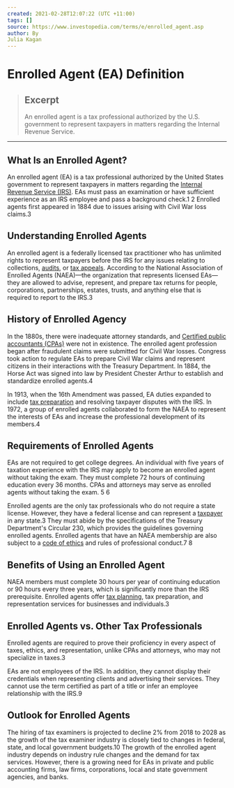 ```yaml
---
created: 2021-02-28T12:07:22 (UTC +11:00)
tags: []
source: https://www.investopedia.com/terms/e/enrolled_agent.asp
author: By
Julia Kagan
---
```


# Enrolled Agent (EA) Definition

> ## Excerpt
> An enrolled agent is a tax professional authorized by the U.S. government to represent taxpayers in matters regarding the Internal Revenue Service.

---
## What Is an Enrolled Agent?

An enrolled agent (EA) is a tax professional authorized by the United States government to represent taxpayers in matters regarding the [Internal Revenue Service (IRS)](https://www.investopedia.com/terms/i/irs.asp). EAs must pass an examination or have sufficient experience as an IRS employee and pass a background check.1 2 Enrolled agents first appeared in 1884 due to issues arising with Civil War loss claims.3

## Understanding Enrolled Agents

An enrolled agent is a federally licensed tax practitioner who has unlimited rights to represent taxpayers before the IRS for any issues relating to collections, [audits](https://www.investopedia.com/terms/a/audit.asp), or [tax appeals](https://www.investopedia.com/articles/tax/09/appeal-your-audit.asp). According to the National Association of Enrolled Agents (NAEA)—the organization that represents licensed EAs—they are allowed to advise, represent, and prepare tax returns for people, corporations, partnerships, estates, trusts, and anything else that is required to report to the IRS.3

## History of Enrolled Agency

In the 1880s, there were inadequate attorney standards, and [Certified public accountants (CPAs)](https://www.investopedia.com/terms/c/cpa.asp) were not in existence. The enrolled agent profession began after fraudulent claims were submitted for Civil War losses. Congress took action to regulate EAs to prepare Civil War claims and represent citizens in their interactions with the Treasury Department. In 1884, the Horse Act was signed into law by President Chester Arthur to establish and standardize enrolled agents.4

In 1913, when the 16th Amendment was passed, EA duties expanded to include [tax preparation](https://www.investopedia.com/articles/pf/07/tax_prep.asp) and resolving taxpayer disputes with the IRS. In 1972, a group of enrolled agents collaborated to form the NAEA to represent the interests of EAs and increase the professional development of its members.4

## Requirements of Enrolled Agents

EAs are not required to get college degrees. An individual with five years of taxation experience with the IRS may apply to become an enrolled agent without taking the exam. They must complete 72 hours of continuing education every 36 months. CPAs and attorneys may serve as enrolled agents without taking the exam. 5 6

Enrolled agents are the only tax professionals who do not require a state license. However, they have a federal license and can represent a [taxpayer](https://www.investopedia.com/terms/t/taxpayer.asp) in any state.3 They must abide by the specifications of the Treasury Department's Circular 230, which provides the guidelines governing enrolled agents. Enrolled agents that have an NAEA membership are also subject to a [code of ethics](https://www.investopedia.com/terms/c/code-of-ethics.asp) and rules of professional conduct.7 8

## Benefits of Using an Enrolled Agent

NAEA members must complete 30 hours per year of continuing education or 90 hours every three years, which is significantly more than the IRS prerequisite. Enrolled agents offer [tax planning](https://www.investopedia.com/terms/t/tax-planning.asp), tax preparation, and representation services for businesses and individuals.3

## Enrolled Agents vs. Other Tax Professionals

Enrolled agents are required to prove their proficiency in every aspect of taxes, ethics, and representation, unlike CPAs and attorneys, who may not specialize in taxes.3

EAs are not employees of the IRS. In addition, they cannot display their credentials when representing clients and advertising their services. They cannot use the term certified as part of a title or infer an employee relationship with the IRS.9

## Outlook for Enrolled Agents

The hiring of tax examiners is projected to decline 2% from 2018 to 2028 as the growth of the tax examiner industry is closely tied to changes in federal, state, and local government budgets.10 The growth of the enrolled agent industry depends on industry rule changes and the demand for tax services. However, there is a growing need for EAs in private and public accounting firms, law firms, corporations, local and state government agencies, and banks.
